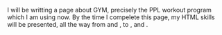 I will be writting a page about GYM, precisely the PPL workout program which I am using now.
By the time I compelete this page, my HTML skills will be presented,
all the way from <head> and <body>, to <img>, and <alt>.
